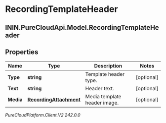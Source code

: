 # RecordingTemplateHeader

## ININ.PureCloudApi.Model.RecordingTemplateHeader

## Properties

|Name | Type | Description | Notes|
|------------ | ------------- | ------------- | -------------|
| **Type** | **string** | Template header type. | [optional] |
| **Text** | **string** | Header text. | [optional] |
| **Media** | [**RecordingAttachment**](RecordingAttachment) | Media template header image. | [optional] |



_PureCloudPlatform.Client.V2 242.0.0_
